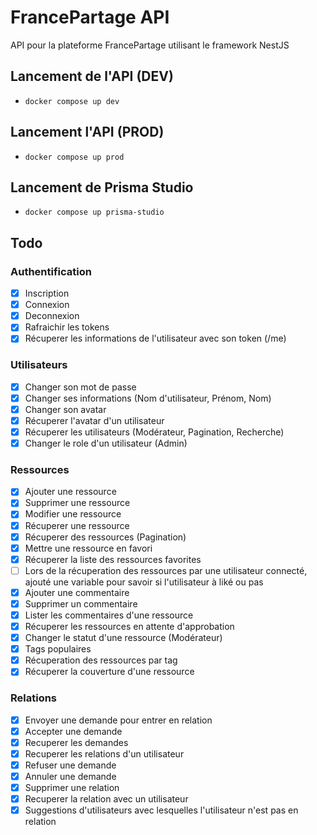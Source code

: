 # FrancePartage API

API pour la plateforme FrancePartage utilisant le framework NestJS

## Lancement de l'API (DEV)

- ```docker compose up dev```

## Lancement l'API (PROD)

- ```docker compose up prod```

## Lancement de Prisma Studio

- ```docker compose up prisma-studio```

## Todo

### Authentification

- [x] Inscription
- [x] Connexion
- [x] Deconnexion
- [x] Rafraichir les tokens
- [x] Récuperer les informations de l'utilisateur avec son token (/me)

### Utilisateurs

- [x] Changer son mot de passe
- [x] Changer ses informations (Nom d'utilisateur, Prénom, Nom)
- [x] Changer son avatar
- [x] Récuperer l'avatar d'un utilisateur
- [x] Récuperer les utilisateurs (Modérateur, Pagination, Recherche)
- [x] Changer le role d'un utilisateur (Admin)

### Ressources

- [x] Ajouter une ressource
- [x] Supprimer une ressource
- [x] Modifier une ressource
- [x] Récuperer une ressource
- [x] Récuperer des ressources (Pagination)
- [x] Mettre une ressource en favori
- [x] Récuperer la liste des ressources favorites
- [ ] Lors de la récuperation des ressources par une utilisateur connecté, ajouté une variable pour savoir si l'utilisateur à liké ou pas
- [x] Ajouter une commentaire
- [x] Supprimer un commentaire
- [x] Lister les commentaires d'une ressource
- [x] Récuperer les ressources en attente d'approbation
- [x] Changer le statut d'une ressource (Modérateur)
- [x] Tags populaires
- [x] Récuperation des ressources par tag
- [x] Récuperer la couverture d'une ressource

### Relations

- [x] Envoyer une demande pour entrer en relation
- [x] Accepter une demande
- [x] Recuperer les demandes
- [x] Recuperer les relations d'un utilisateur
- [x] Refuser une demande
- [x] Annuler une demande
- [x] Supprimer une relation
- [x] Recuperer la relation avec un utilisateur
- [x] Suggestions d'utilisateurs avec lesquelles l'utilisateur n'est pas en relation
